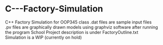 # C---Factory-Simulation
C++ Factory Simulation for OOP345 class
.dat files are sample input files
.pv files are graphically drawn models using graphviz software after running the program
School Project description is under FactoryOutline.txt
Simulation is a WIP (currently on hold)
